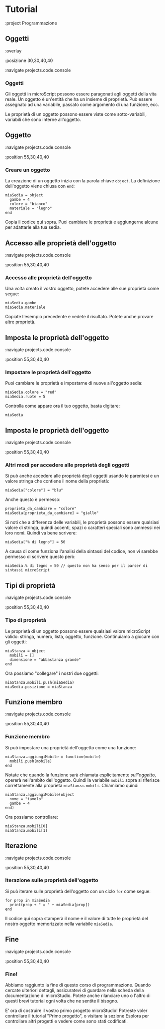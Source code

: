 # Tutorial

:project Programmazione

## Oggetti

:overlay

:posizione 30,30,40,40

:navigate projects.code.console

### Oggetti

Gli oggetti in microScript possono essere paragonati agli oggetti della vita reale. Un oggetto è
un'entità che ha un insieme di proprietà. Può essere assegnato ad una variabile, passato
come argomento di una funzione, ecc.

Le proprietà di un oggetto possono essere viste come sotto-variabili, variabili che sono interne
all'oggetto.

## Oggetto

:navigate projects.code.console

:position 55,30,40,40

### Creare un oggetto

La creazione di un oggetto inizia con la parola chiave ```object```. La definizione dell'oggetto
viene chiusa con ```end```:

```
miaSedia = object
  gambe = 4
  colore = "bianco"
  materiale = "legno"
end
```

Copia il codice qui sopra. Puoi cambiare le proprietà e aggiungerne alcune per adattarle alla tua sedia.

## Accesso alle proprietà dell'oggetto

:navigate projects.code.console

:position 55,30,40,40

### Accesso alle proprietà dell'oggetto

Una volta creato il vostro oggetto, potete accedere alle sue proprietà come segue:

```
miaSedia.gambe
miaSedia.materiale
```

Copiate l'esempio precedente e vedete il risultato. Potete anche provare altre
proprietà.

## Imposta le proprietà dell'oggetto

:navigate projects.code.console

:position 55,30,40,40

### Impostare le proprietà dell'oggetto

Puoi cambiare le proprietà e impostarne di nuove all'oggetto sedia:

```
miaSedia.colore = "red"
miaSedia.ruote = 5
```

Controlla come appare ora il tuo oggetto, basta digitare:

```
miaSedia
```

## Imposta le proprietà dell'oggetto

:navigate projects.code.console

:position 55,30,40,40

### Altri modi per accedere alle proprietà degli oggetti

Si può anche accedere alle proprietà degli oggetti usando le parentesi e un valore stringa che contiene
il nome della proprietà:

```
miaSedia["colore"] = "blu"
```

Anche questo è permesso:

```
proprieta_da_cambiare = "colore"
miaSedia[proprieta_da_cambiare] = "giallo"
```

Si noti che a differenza delle variabili, le proprietà possono essere qualsiasi valore di stringa, quindi accenti, spazi o
caratteri speciali sono ammessi nei loro nomi. Quindi va bene scrivere:

```
miaSedia["% di legno"] = 50
```

A causa di come funziona l'analisi della sintassi del codice, non vi sarebbe permesso di scrivere questo però:

```
miaSedia.% di legno = 50 // questo non ha senso per il parser di sintassi microScript
```

## Tipi di proprietà

:navigate projects.code.console

:position 55,30,40,40

### Tipo di proprietà

Le proprietà di un oggetto possono essere qualsiasi valore microScript valido: stringa, numero, lista, oggetto, funzione.
Continuiamo a giocare con gli oggetti:

```
miaStanza = object
  mobili = []
  dimensione = "abbastanza grande"
end
```

Ora possiamo "collegare" i nostri due oggetti:

```
miaStanza.mobili.push(miaSedia)
miaSedia.posizione = miaStanza
```

## Funzione membro

:navigate projects.code.console

:position 55,30,40,40

### Funzione membro

Si può impostare una proprietà dell'oggetto come una funzione:

```
miaStanza.aggiungiMobile = function(mobile)
  mobili.push(mobile)
end
```

Notate che quando la funzione sarà chiamata esplicitamente *sull'oggetto*, opererà
nell'ambito dell'oggetto. Quindi la variabile ```mobili``` sopra si riferisce correttamente alla proprietà
```miaStanza.mobili```. Chiamiamo quindi

```
miaStanza.aggiungiMobile(object
  nome = "tavolo"
  gambe = 4
end)
```

Ora possiamo controllare:

```
miaStanza.mobili[0]
miaStanza.mobili[1]
```


## Iterazione

:navigate projects.code.console

:position 55,30,40,40

### Iterazione sulle proprietà dell'oggetto

Si può iterare sulle proprietà dell'oggetto con un ciclo ```for``` come segue:

```
for prop in miaSedia
  print(prop + " = " + miaSedia[prop])
end
```

Il codice qui sopra stamperà il nome e il valore di tutte le proprietà del nostro
oggetto memorizzato nella variabile ```miaSedia```.

## Fine

:navigate projects.code.console

:position 55,30,40,40

### Fine!

Abbiamo raggiunto la fine di questo corso di programmazione. Quando cercate ulteriori dettagli,
assicuratevi di guardare nella scheda della documentazione di microStudio. Potete anche rilanciare
uno o l'altro di questi brevi tutorial ogni volta che ne sentite il bisogno.

E' ora di costruire il vostro primo progetto microStudio! Potreste voler controllare il tutorial
"Primo progetto", o visitare la sezione Esplora per controllare altri progetti e vedere come
sono stati codificati.

